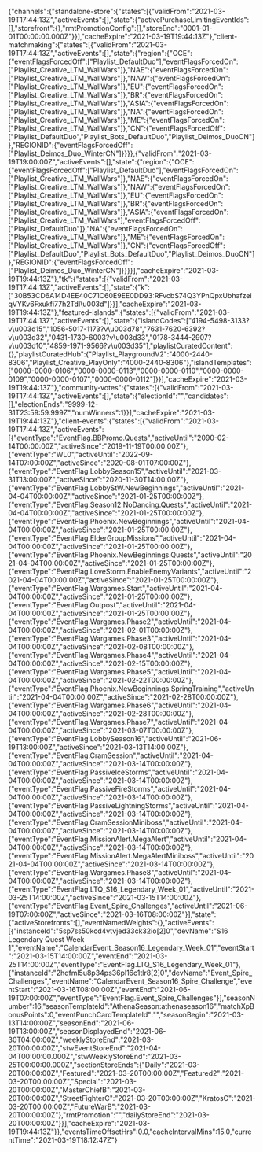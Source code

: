 {"channels":{"standalone-store":{"states":[{"validFrom":"2021-03-19T17:44:13Z","activeEvents":[],"state":{"activePurchaseLimitingEventIds":[],"storefront":{},"rmtPromotionConfig":[],"storeEnd":"0001-01-01T00:00:00.000Z"}}],"cacheExpire":"2021-03-19T19:44:13Z"},"client-matchmaking":{"states":[{"validFrom":"2021-03-19T17:44:13Z","activeEvents":[],"state":{"region":{"OCE":{"eventFlagsForcedOff":["Playlist_DefaultDuo"],"eventFlagsForcedOn":["Playlist_Creative_LTM_WallWars"]},"NAE":{"eventFlagsForcedOn":["Playlist_Creative_LTM_WallWars"]},"NAW":{"eventFlagsForcedOn":["Playlist_Creative_LTM_WallWars"]},"EU":{"eventFlagsForcedOn":["Playlist_Creative_LTM_WallWars"]},"BR":{"eventFlagsForcedOn":["Playlist_Creative_LTM_WallWars"]},"ASIA":{"eventFlagsForcedOn":["Playlist_Creative_LTM_WallWars"]},"NA":{"eventFlagsForcedOn":["Playlist_Creative_LTM_WallWars"]},"ME":{"eventFlagsForcedOn":["Playlist_Creative_LTM_WallWars"]},"CN":{"eventFlagsForcedOff":["Playlist_DefaultDuo","Playlist_Bots_DefaultDuo","Playlist_Deimos_DuoCN"]},"REGIONID":{"eventFlagsForcedOff":["Playlist_Deimos_Duo_WinterCN"]}}}},{"validFrom":"2021-03-19T19:00:00Z","activeEvents":[],"state":{"region":{"OCE":{"eventFlagsForcedOff":["Playlist_DefaultDuo"],"eventFlagsForcedOn":["Playlist_Creative_LTM_WallWars"]},"NAE":{"eventFlagsForcedOn":["Playlist_Creative_LTM_WallWars"]},"NAW":{"eventFlagsForcedOn":["Playlist_Creative_LTM_WallWars"]},"EU":{"eventFlagsForcedOn":["Playlist_Creative_LTM_WallWars"]},"BR":{"eventFlagsForcedOn":["Playlist_Creative_LTM_WallWars"]},"ASIA":{"eventFlagsForcedOn":["Playlist_Creative_LTM_WallWars"],"eventFlagsForcedOff":["Playlist_DefaultDuo"]},"NA":{"eventFlagsForcedOn":["Playlist_Creative_LTM_WallWars"]},"ME":{"eventFlagsForcedOn":["Playlist_Creative_LTM_WallWars"]},"CN":{"eventFlagsForcedOff":["Playlist_DefaultDuo","Playlist_Bots_DefaultDuo","Playlist_Deimos_DuoCN"]},"REGIONID":{"eventFlagsForcedOff":["Playlist_Deimos_Duo_WinterCN"]}}}}],"cacheExpire":"2021-03-19T19:44:13Z"},"tk":{"states":[{"validFrom":"2021-03-19T17:44:13Z","activeEvents":[],"state":{"k":["30B53CD6A14D4EE40C71C60E9EE0DD93:RFvcbS74Q3YPnQpxUbhafzeiqVYKv6Fxukfi77h2TdI\u003d"]}}],"cacheExpire":"2021-03-19T19:44:13Z"},"featured-islands":{"states":[{"validFrom":"2021-03-19T17:44:13Z","activeEvents":[],"state":{"islandCodes":["4194-5498-3133?v\u003d15","1056-5017-1173?v\u003d78","7631-7620-6392?v\u003d32","0431-1730-6003?v\u003d33","0178-3444-2907?v\u003d10","4859-1971-9566?v\u003d35"],"playlistCuratedContent":{},"playlistCuratedHub":{"Playlist_PlaygroundV2":"4000-2440-8306","Playlist_Creative_PlayOnly":"4000-2440-8306"},"islandTemplates":["0000-0000-0106","0000-0000-0113","0000-0000-0110","0000-0000-0109","0000-0000-0107","0000-0000-0112"]}}],"cacheExpire":"2021-03-19T19:44:13Z"},"community-votes":{"states":[{"validFrom":"2021-03-19T17:44:13Z","activeEvents":[],"state":{"electionId":"","candidates":[],"electionEnds":"9999-12-31T23:59:59.999Z","numWinners":1}}],"cacheExpire":"2021-03-19T19:44:13Z"},"client-events":{"states":[{"validFrom":"2021-03-19T17:44:13Z","activeEvents":[{"eventType":"EventFlag.BBPromo.Quests","activeUntil":"2090-02-14T00:00:00Z","activeSince":"2019-11-19T00:00:00Z"},{"eventType":"WL0","activeUntil":"2022-09-14T07:00:00Z","activeSince":"2020-08-01T07:00:00Z"},{"eventType":"EventFlag.LobbySeason15","activeUntil":"2021-03-31T13:00:00Z","activeSince":"2020-11-30T14:00:00Z"},{"eventType":"EventFlag.LobbyStW.NewBeginnings","activeUntil":"2021-04-04T00:00:00Z","activeSince":"2021-01-25T00:00:00Z"},{"eventType":"EventFlag.Season12.NoDancing.Quests","activeUntil":"2021-04-04T00:00:00Z","activeSince":"2021-01-25T00:00:00Z"},{"eventType":"EventFlag.Phoenix.NewBeginnings","activeUntil":"2021-04-04T00:00:00Z","activeSince":"2021-01-25T00:00:00Z"},{"eventType":"EventFlag.ElderGroupMissions","activeUntil":"2021-04-04T00:00:00Z","activeSince":"2021-01-25T00:00:00Z"},{"eventType":"EventFlag.Phoenix.NewBeginnings.Quests","activeUntil":"2021-04-04T00:00:00Z","activeSince":"2021-01-25T00:00:00Z"},{"eventType":"EventFlag.LoveStorm.EnableEnemyVariants","activeUntil":"2021-04-04T00:00:00Z","activeSince":"2021-01-25T00:00:00Z"},{"eventType":"EventFlag.Wargames.Start","activeUntil":"2021-04-04T00:00:00Z","activeSince":"2021-01-25T00:00:00Z"},{"eventType":"EventFlag.Outpost","activeUntil":"2021-04-04T00:00:00Z","activeSince":"2021-01-25T00:00:00Z"},{"eventType":"EventFlag.Wargames.Phase2","activeUntil":"2021-04-04T00:00:00Z","activeSince":"2021-02-01T00:00:00Z"},{"eventType":"EventFlag.Wargames.Phase3","activeUntil":"2021-04-04T00:00:00Z","activeSince":"2021-02-08T00:00:00Z"},{"eventType":"EventFlag.Wargames.Phase4","activeUntil":"2021-04-04T00:00:00Z","activeSince":"2021-02-15T00:00:00Z"},{"eventType":"EventFlag.Wargames.Phase5","activeUntil":"2021-04-04T00:00:00Z","activeSince":"2021-02-22T00:00:00Z"},{"eventType":"EventFlag.Phoenix.NewBeginnings.SpringTraining","activeUntil":"2021-04-04T00:00:00Z","activeSince":"2021-02-28T00:00:00Z"},{"eventType":"EventFlag.Wargames.Phase6","activeUntil":"2021-04-04T00:00:00Z","activeSince":"2021-02-28T00:00:00Z"},{"eventType":"EventFlag.Wargames.Phase7","activeUntil":"2021-04-04T00:00:00Z","activeSince":"2021-03-07T00:00:00Z"},{"eventType":"EventFlag.LobbySeason16","activeUntil":"2021-06-19T13:00:00Z","activeSince":"2021-03-13T14:00:00Z"},{"eventType":"EventFlag.CramSession","activeUntil":"2021-04-04T00:00:00Z","activeSince":"2021-03-14T00:00:00Z"},{"eventType":"EventFlag.PassiveIceStorms","activeUntil":"2021-04-04T00:00:00Z","activeSince":"2021-03-14T00:00:00Z"},{"eventType":"EventFlag.PassiveFireStorms","activeUntil":"2021-04-04T00:00:00Z","activeSince":"2021-03-14T00:00:00Z"},{"eventType":"EventFlag.PassiveLightningStorms","activeUntil":"2021-04-04T00:00:00Z","activeSince":"2021-03-14T00:00:00Z"},{"eventType":"EventFlag.CramSessionMiniboss","activeUntil":"2021-04-04T00:00:00Z","activeSince":"2021-03-14T00:00:00Z"},{"eventType":"EventFlag.MissionAlert.MegaAlert","activeUntil":"2021-04-04T00:00:00Z","activeSince":"2021-03-14T00:00:00Z"},{"eventType":"EventFlag.MissionAlert.MegaAlertMiniboss","activeUntil":"2021-04-04T00:00:00Z","activeSince":"2021-03-14T00:00:00Z"},{"eventType":"EventFlag.Wargames.Phase8","activeUntil":"2021-04-04T00:00:00Z","activeSince":"2021-03-14T00:00:00Z"},{"eventType":"EventFlag.LTQ_S16_Legendary_Week_01","activeUntil":"2021-03-25T14:00:00Z","activeSince":"2021-03-15T14:00:00Z"},{"eventType":"EventFlag.Event_Spire_Challenges","activeUntil":"2021-06-19T07:00:00Z","activeSince":"2021-03-16T08:00:00Z"}],"state":{"activeStorefronts":[],"eventNamedWeights":{},"activeEvents":[{"instanceId":"5sp7ss50kcd4vtvjed33ck32io[2]0","devName":"S16 Legendary Quest Week 1","eventName":"CalendarEvent_Season16_Legendary_Week_01","eventStart":"2021-03-15T14:00:00Z","eventEnd":"2021-03-25T14:00:00Z","eventType":"EventFlag.LTQ_S16_Legendary_Week_01"},{"instanceId":"2hqfml5u8p34ps36pl16c1tlr8[2]0","devName":"Event_Spire_Challenges","eventName":"CalendarEvent_Season16_Spire_Challenge","eventStart":"2021-03-16T08:00:00Z","eventEnd":"2021-06-19T07:00:00Z","eventType":"EventFlag.Event_Spire_Challenges"}],"seasonNumber":16,"seasonTemplateId":"AthenaSeason:athenaseason16","matchXpBonusPoints":0,"eventPunchCardTemplateId":"","seasonBegin":"2021-03-13T14:00:00Z","seasonEnd":"2021-06-19T13:00:00Z","seasonDisplayedEnd":"2021-06-30T04:00:00Z","weeklyStoreEnd":"2021-03-20T00:00:00Z","stwEventStoreEnd":"2021-04-04T00:00:00.000Z","stwWeeklyStoreEnd":"2021-03-25T00:00:00.000Z","sectionStoreEnds":{"Daily":"2021-03-20T00:00:00Z","Featured":"2021-03-20T00:00:00Z","Featured2":"2021-03-20T00:00:00Z","Special":"2021-03-20T00:00:00Z","MasterChiefB":"2021-03-20T00:00:00Z","StreetFighterC":"2021-03-20T00:00:00Z","KratosC":"2021-03-20T00:00:00Z","FutureWarB":"2021-03-20T00:00:00Z"},"rmtPromotion":"","dailyStoreEnd":"2021-03-20T00:00:00Z"}}],"cacheExpire":"2021-03-19T19:44:13Z"}},"eventsTimeOffsetHrs":0.0,"cacheIntervalMins":15.0,"currentTime":"2021-03-19T18:12:47Z"}
